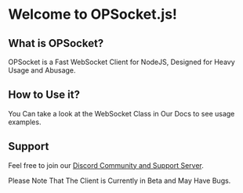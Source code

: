 # Welcome to OPSocket.js!
## What is OPSocket?
OPSocket is a Fast WebSocket Client for NodeJS, Designed for Heavy Usage and Abusage.
## How to Use it?
You Can take a look at the WebSocket Class in Our Docs to see usage examples.
## Support
Feel free to join our [Discord Community and Support Server](https://discord.gg/jnzkPmukuv).

Please Note That The Client is Currently in Beta and May Have Bugs.